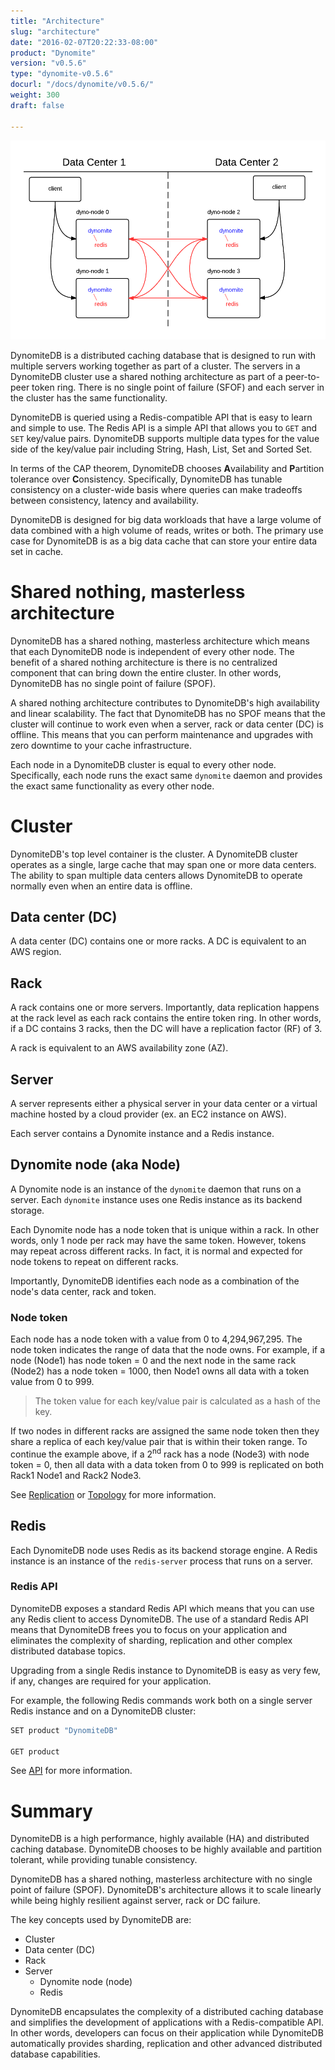 ```yaml
---
title: "Architecture"
slug: "architecture"
date: "2016-02-07T20:22:33-08:00"
product: "Dynomite"
version: "v0.5.6"
type: "dynomite-v0.5.6"
docurl: "/docs/dynomite/v0.5.6/"
weight: 300
draft: false

---
```


<img class="img-responsive center-block"
     src="/img/dynomite/v0.5.6/dynomite-architecture.png" 
     alt="Dynomite Architecture">

<!-- LARGE DIAGRAM OF ENTIRE CLUSTER as banner image -->

DynomiteDB is a distributed caching database that is designed to run with multiple servers working together as part of a cluster. The servers in a DynomiteDB cluster use a shared nothing architecture as part of a peer-to-peer token ring. There is no single point of failure (SFOF) and each server in the cluster has the same functionality.

DynomiteDB is queried using a Redis-compatible API that is easy to learn and simple to use. The Redis API is a simple API that allows you to `GET` and `SET` key/value pairs. DynomiteDB supports multiple data types for the value side of the key/value pair including String, Hash, List, Set and Sorted Set. 

In terms of the CAP theorem, DynomiteDB chooses <strong>A</strong>vailability and <strong>P</strong>artition tolerance over <strong>C</strong>onsistency. Specifically, DynomiteDB has tunable consistency on a cluster-wide basis where queries can make tradeoffs between consistency, latency and availability.

DynomiteDB is designed for big data workloads that have a large volume of data combined with a high volume of reads, writes or both. The primary use case for DynomiteDB is as a big data cache that can store your entire data set in cache.

# Shared nothing, masterless architecture

DynomiteDB has a shared nothing, masterless architecture which means that each DynomiteDB node is independent of every other node. The benefit of a shared nothing architecture is there is no centralized component that can bring down the entire cluster. In other words, DynomiteDB has no single point of failure (SPOF).

A shared nothing architecture contributes to DynomiteDB's high availability and linear scalability. The fact that DynomiteDB has no SPOF means that the cluster will continue to work even when a server, rack or data center (DC) is offline. This means that you can perform maintenance and upgrades with zero downtime to your cache infrastructure.

Each node in a DynomiteDB cluster is equal to every other node. Specifically, each node runs the exact same `dynomite` daemon and provides the exact same functionality as every other node.

<!-- SHOW DIAGRAM OF DYNOMITE'S INTERNAL BLOCK DIAGRAM HERE -->

# Cluster

<!-- SHOW IMAGE HERE OF ENTIRE CLUSTER -->

DynomiteDB's top level container is the cluster. A DynomiteDB cluster operates as a single, large cache that may span one or more data centers. The ability to span multiple data centers allows DynomiteDB to operate normally even when an entire data is offline.

## Data center (DC)

A data center (DC) contains one or more racks. A DC is equivalent to an AWS region.

## Rack

A rack contains one or more servers. Importantly, data replication happens at the rack level as each rack contains the entire token ring. In other words, if a DC contains 3 racks, then the DC will have a replication factor (RF) of 3.

A rack is equivalent to an AWS availability zone (AZ).

## Server

<!-- TODO: Update the Server definition to include the concept of a Container -->

A server represents either a physical server in your data center or a virtual machine hosted by a cloud provider (ex. an EC2 instance on AWS).

Each server contains a Dynomite instance and a Redis instance.

## Dynomite node (aka Node)

A Dynomite node is an instance of the `dynomite` daemon that runs on a server. Each `dynomite` instance uses one Redis instance as its backend storage.

Each Dynomite node has a node token that is unique within a rack. In other words, only 1 node per rack may have the same token. However, tokens may repeat across different racks. In fact, it is normal and expected for node tokens to repeat on different racks.

Importantly, DynomiteDB identifies each node as a combination of the node's data center, rack and token.

### Node token

Each node has a node token with a value from 0 to 4,294,967,295. The node token indicates the range of data that the node owns. For example, if a node (Node1) has node token = 0 and the next node in the same rack (Node2) has a node token = 1000, then Node1 owns all data with a token value from 0 to 999.

> The token value for each key/value pair is calculated as a hash of the key.

If two nodes in different racks are assigned the same node token then they share a replica of each key/value pair that is within their token range. To continue the example above, if a 2<sup>nd</sup> rack has a node (Node3) with node token = 0, then all data with a data token from 0 to 999 is replicated on both Rack1 Node1 and Rack2 Node3.

See [Replication](../replication/) or [Topology](../topology/) for more information.

## Redis

Each DynomiteDB node uses Redis as its backend storage engine. A Redis instance is an instance of the `redis-server` process that runs on a server.

### Redis API

DynomiteDB exposes a standard Redis API which means that you can use any Redis client to access DynomiteDB. The use of a standard Redis API means that DynomiteDB frees you to focus on your application and eliminates the complexity of sharding, replication and other complex distributed database topics. 

Upgrading from a single Redis instance to DynomiteDB is easy as very few, if any, changes are required for your application.

For example, the following Redis commands work both on a single server Redis instance and on a DynomiteDB cluster:

```bash
SET product "DynomiteDB"

GET product
```

<!-- show entire cluster access via Redis API -->

See [API](../api/) for more information.

# Summary

DynomiteDB is a high performance, highly available (HA) and distributed caching database. DynomiteDB chooses to be highly available and partition tolerant, while providing tunable consistency.

DynomiteDB has a shared nothing, masterless architecture with no single point of failure (SPOF). DynomiteDB's architecture allows it to scale linearly while being highly resilient against server, rack or DC failure.

The key concepts used by DynomiteDB are:

- Cluster
- Data center (DC)
- Rack
- Server
    - Dynomite node (node)
    - Redis

DynomiteDB encapsulates the complexity of a distributed caching database and simplifies the development of applications with a Redis-compatible API. In other words, developers can focus on their application while DynomiteDB automatically provides sharding, replication and other advanced distributed database capabilities.
